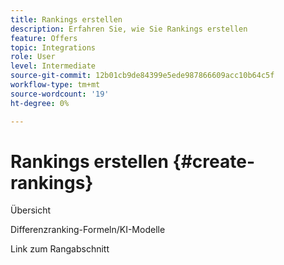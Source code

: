 ```yaml
---
title: Rankings erstellen
description: Erfahren Sie, wie Sie Rankings erstellen
feature: Offers
topic: Integrations
role: User
level: Intermediate
source-git-commit: 12b01cb9de84399e5ede987866609acc10b64c5f
workflow-type: tm+mt
source-wordcount: '19'
ht-degree: 0%

---
```


# Rankings erstellen {#create-rankings}

Übersicht

Differenzranking-Formeln/KI-Modelle

Link zum Rangabschnitt